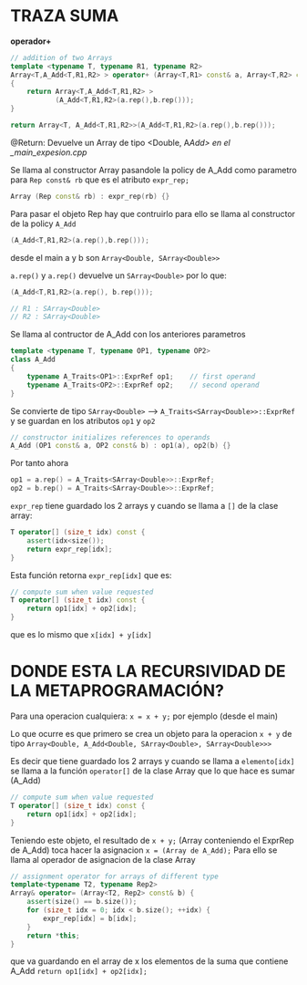 # TRAZA SUMA

**operador+**

```cpp
// addition of two Arrays
template <typename T, typename R1, typename R2>
Array<T,A_Add<T,R1,R2> > operator+ (Array<T,R1> const& a, Array<T,R2> const& b)
{
    return Array<T,A_Add<T,R1,R2> >
           (A_Add<T,R1,R2>(a.rep(),b.rep()));
}
```

```cpp
return Array<T, A_Add<T,R1,R2>>(A_Add<T,R1,R2>(a.rep(),b.rep()));
```

@Return: Devuelve un Array de tipo <Double, A*Add> en el \_main_expesion.cpp*

Se llama al constructor Array pasandole la policy de A_Add como parametro para `Rep const& rb` que es el atributo `expr_rep;`

```cpp
Array (Rep const& rb) : expr_rep(rb) {}
```

Para pasar el objeto Rep hay que contruirlo para ello se llama al constructor de la policy `A_Add`

```cpp
(A_Add<T,R1,R2>(a.rep(),b.rep()));
```

desde el main a y b son `Array<Double, SArray<Double>>`

`a.rep()` y `a.rep()` devuelve un `SArray<Double>` por lo que:

```cpp
(A_Add<T,R1,R2>(a.rep(), b.rep()));

// R1 : SArray<Double>
// R2 : SArray<Double>
```

Se llama al contructor de A_Add con los anteriores parametros

```cpp
template <typename T, typename OP1, typename OP2>
class A_Add
{
    typename A_Traits<OP1>::ExprRef op1;    // first operand
    typename A_Traits<OP2>::ExprRef op2;    // second operand
}
```

Se convierte de tipo `SArray<Double>` --> `A_Traits<SArray<Double>>::ExprRef` y se guardan en los atributos `op1` y `op2`

```cpp
// constructor initializes references to operands
A_Add (OP1 const& a, OP2 const& b) : op1(a), op2(b) {}
```

Por tanto ahora

```cpp
op1 = a.rep() = A_Traits<SArray<Double>>::ExprRef;
op2 = b.rep() = A_Traits<SArray<Double>>::ExprRef;
```

`expr_rep` tiene guardado los 2 arrays y cuando se llama a `[]` de la clase array:

```cpp
T operator[] (size_t idx) const {
    assert(idx<size());
    return expr_rep[idx];
}
```

Esta función retorna `expr_rep[idx]` que es:

```cpp
// compute sum when value requested
T operator[] (size_t idx) const {
    return op1[idx] + op2[idx];
}
```

que es lo mismo que `x[idx] + y[idx]`

# DONDE ESTA LA RECURSIVIDAD DE LA METAPROGRAMACIÓN?

Para una operacion cualquiera: `x = x + y;` por ejemplo (desde el main)

Lo que ocurre es que primero se crea un objeto para la operacion `x + y` de tipo `Array<Double, A_Add<Double, SArray<Double>, SArray<Double>>>`

Es decir que tiene guardado los 2 arrays y cuando se llama a `elemento[idx]` se llama a la función `operator[]` de la clase Array que lo que hace es sumar (A_Add)

```cpp
// compute sum when value requested
T operator[] (size_t idx) const {
    return op1[idx] + op2[idx];
}
```

Teniendo este objeto, el resultado de `x + y;` (Array conteniendo el ExprRep de A_Add) toca hacer la asignacion `x = (Array de A_Add);` Para ello se llama al operador de asignacion de la clase Array

```cpp
// assignment operator for arrays of different type
template<typename T2, typename Rep2>
Array& operator= (Array<T2, Rep2> const& b) {
    assert(size() == b.size());
    for (size_t idx = 0; idx < b.size(); ++idx) {
        expr_rep[idx] = b[idx];
    }
    return *this;
}
```

que va guardando en el array de x los elementos de la suma que contiene A_Add `return op1[idx] + op2[idx];`
